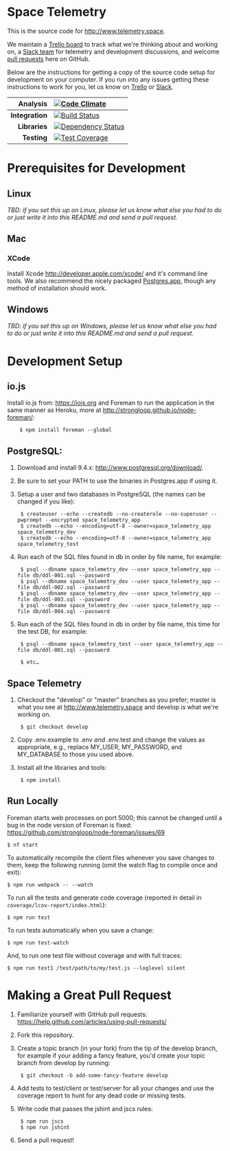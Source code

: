 # Space Telemetry
This is the source code for <http://www.telemetry.space>.

We maintain a
[Trello board](https://trello.com/b/0c4U0mDg/space-telemetry)
to track what we're thinking about and working on, a
[Slack team](http://slack.telemetry.space) for telemetry and development discussions, and welcome [pull requests](https://help.github.com/articles/using-pull-requests/) here on GitHub.

Below are the instructions for getting a copy of the source code
setup for development on your computer. If you run into any issues getting these instructions to work for you, let us know on
[Trello](https://trello.com/b/0c4U0mDg/space-telemetry) or [Slack](http://slack.telemetry.space).

| __Analysis__            | [![Code Climate](https://codeclimate.com/repos/553139d36956806f0b001dd9/badges/0ead9acc990a25b578ff/gpa.svg)](https://codeclimate.com/repos/553139d36956806f0b001dd9/feed) |
| ---: | :--- |
| __Integration__ | [![Build Status](https://travis-ci.org/sensedata/space-telemetry.svg?branch=develop)](https://travis-ci.org/sensedata/space-telemetry) |
| __Libraries__ | [![Dependency Status](https://david-dm.org/sensedata/space-telemetry.svg)](https://david-dm.org/sensedata/space-telemetry) |
| __Testing__ | [![Test Coverage](https://codeclimate.com/repos/553139d36956806f0b001dd9/badges/0ead9acc990a25b578ff/coverage.svg)](https://codeclimate.com/repos/553139d36956806f0b001dd9/coverage) |

# Prerequisites for Development
## Linux

_TBD: if you set this up on Linux, please let us know what else you had to do
or just write it into this README.md and send a pull request._


## Mac

### XCode

Install Xcode <http://developer.apple.com/xcode/> and it's command line tools. We also recommend the nicely packaged [Postgres.app](http://postgresapp.com), though any method of installation should work.


## Windows
_TBD: if you set this up on Windows, please let us know what else you had to do
or just write it into this README.md and send a pull request._


# Development Setup
## io.js

Install io.js from: <https://iojs.org> and Foreman to run the application in the same manner as Heroku, more at <http://strongloop.github.io/node-foreman/>:

        $ npm install foreman --global

## PostgreSQL:

1. Download and install 9.4.x: <http://www.postgresql.org/download/>.
2. Be sure to set your PATH to use the binaries in Postgres.app if using it.
3. Setup a user and two databases in PostgreSQL (the names can be changed if
you like):

        $ createuser --echo --createdb --no-createrole --no-superuser --pwprompt --encrypted space_telemetry_app
        $ createdb --echo --encoding=utf-8 --owner=space_telemetry_app space_telemetry_dev
        $ createdb --echo --encoding=utf-8 --owner=space_telemetry_app space_telemetry_test

4. Run each of the SQL files found in db in order by file name, for example:

        $ psql --dbname space_telemetry_dev --user space_telemetry_app --file db/ddl-001.sql --password
        $ psql --dbname space_telemetry_dev --user space_telemetry_app --file db/ddl-002.sql --password
        $ psql --dbname space_telemetry_dev --user space_telemetry_app --file db/ddl-003.sql --password
        $ psql --dbname space_telemetry_dev --user space_telemetry_app --file db/ddl-004.sql --password

5. Run each of the SQL files found in db in order by file name, this time for
the test DB, for example:

        $ psql --dbname space_telemetry_test --user space_telemetry_app --file db/ddl-001.sql --password

        $ etc…


## Space Telemetry

1. Checkout the "develop" or "master" branches as you prefer; master is what you
see at <http://www.telemetry.space> and develop is what we're working on.

        $ git checkout develop

2. Copy .env.example to .env _and_ .env.test and change the values as
appropriate, e.g., replace MY_USER, MY_PASSWORD, and MY_DATABASE to those you used above.

3. Install all the libraries and tools:

        $ npm install


## Run Locally
Foreman starts web processes on port 5000; this cannot be changed until a bug
in the node version of Foreman is fixed:
<https://github.com/strongloop/node-foreman/issues/69>

    $ nf start

To automatically recompile the client files whenever you save changes to them,
keep the following running (omit the watch flag to compile once and exit):

    $ npm run webpack -- --watch

To run all the tests and generate code coverage (reported in detail in
`coverage/lcov-report/index.html`):

    $ npm run test

To run tests automatically when you save a change:

    $ npm run test-watch

And, to run one test file without coverage and with full traces:

    $ npm run test1 /test/path/to/my/test.js --loglevel silent


# Making a Great Pull Request
1. Familiarize yourself with GitHub pull requests: <https://help.github.com/articles/using-pull-requests/>

2. Fork this repository.

3. Create a topic branch (in your fork) from the tip of the develop branch, for
example if your adding a fancy feature, you'd create your topic branch from develop by running:

        $ git checkout -b add-some-fancy-feature develop

4. Add tests to test/client or test/server for all your changes and use the coverage report to hunt for any dead code or missing tests.

5. Write code that passes the jshint and jscs rules:

        $ npm run jscs
        $ npm run jshint

6. Send a pull request!
